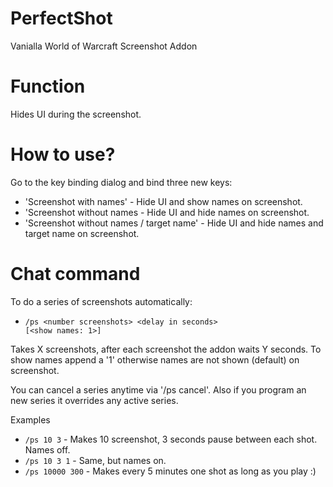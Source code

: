 # PerfectShot
Vanialla World of Warcraft Screenshot Addon

# Function
Hides UI during the screenshot.

# How to use?
Go to the key binding dialog and bind three new keys:

* 'Screenshot with names' - Hide UI and show names on screenshot.
* 'Screenshot without names - Hide UI and hide names on screenshot.
* 'Screenshot without names / target name' - Hide UI and hide names and target name on screenshot.

# Chat command
To do a series of screenshots automatically:

* <code>/ps &lt;number screenshots&gt; &lt;delay in seconds&gt; [&lt;show names: 1&gt;]</code>

Takes X screenshots, after each screenshot the addon waits Y seconds. To show names append a '1' otherwise names are not shown (default) on screenshot.

You can cancel a series anytime via '/ps cancel'. Also if you program an new series it overrides any active series.

Examples
* <code>/ps 10 3</code> - Makes 10 screenshot, 3 seconds pause between each shot. Names off.
* <code>/ps 10 3 1</code> - Same, but names on.
* <code>/ps 10000 300</code> - Makes every 5 minutes one shot as long as you play :) 

